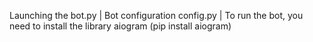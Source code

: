 Launching the bot.py | Bot configuration config.py | To run the bot, you need to install the library aiogram (pip install aiogram)
